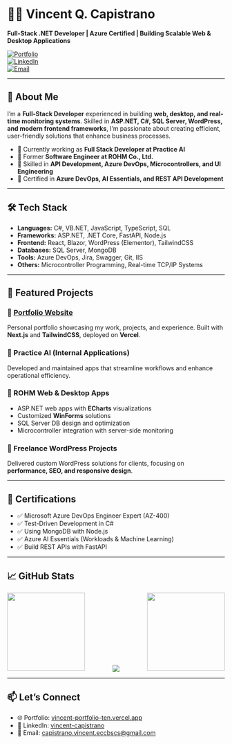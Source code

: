 # 👨‍💻 Vincent Q. Capistrano  

**Full-Stack .NET Developer | Azure Certified | Building Scalable Web & Desktop Applications**

[![Portfolio](https://img.shields.io/badge/Portfolio-Visit-blue)](https://vincent-portfolio-ten.vercel.app/)  
[![LinkedIn](https://img.shields.io/badge/LinkedIn-Connect-lightgrey)](https://www.linkedin.com/in/vincent-capistrano-0884122b3)  
[![Email](https://img.shields.io/badge/Email-Contact-green)](mailto:capistrano.vincent.eccbscs@gmail.com)  

---

## 🚀 About Me  

I’m a **Full-Stack Developer** experienced in building **web, desktop, and real-time monitoring systems**. Skilled in **ASP.NET, C#, SQL Server, WordPress, and modern frontend frameworks**, I’m passionate about creating efficient, user-friendly solutions that enhance business processes.  

- 🔹 Currently working as **Full Stack Developer at Practice AI**  
- 🔹 Former **Software Engineer at ROHM Co., Ltd.**  
- 🔹 Skilled in **API Development, Azure DevOps, Microcontrollers, and UI Engineering**  
- 🔹 Certified in **Azure DevOps, AI Essentials, and REST API Development**  

---

## 🛠️ Tech Stack  

- **Languages:** C#, VB.NET, JavaScript, TypeScript, SQL  
- **Frameworks:** ASP.NET, .NET Core, FastAPI, Node.js  
- **Frontend:** React, Blazor, WordPress (Elementor), TailwindCSS  
- **Databases:** SQL Server, MongoDB  
- **Tools:** Azure DevOps, Jira, Swagger, Git, IIS  
- **Others:** Microcontroller Programming, Real-time TCP/IP Systems  

---

## 📌 Featured Projects  

### 🔹 [Portfolio Website](https://vincent-portfolio-ten.vercel.app/)  
Personal portfolio showcasing my work, projects, and experience. Built with **Next.js** and **TailwindCSS**, deployed on **Vercel**.  

### 🔹 Practice AI (Internal Applications)  
Developed and maintained apps that streamline workflows and enhance operational efficiency.  

### 🔹 ROHM Web & Desktop Apps  
- ASP.NET web apps with **ECharts** visualizations  
- Customized **WinForms** solutions  
- SQL Server DB design and optimization  
- Microcontroller integration with server-side monitoring  

### 🔹 Freelance WordPress Projects  
Delivered custom WordPress solutions for clients, focusing on **performance, SEO, and responsive design**.  

---

## 📜 Certifications  

- ✅ Microsoft Azure DevOps Engineer Expert (AZ-400)  
- ✅ Test-Driven Development in C#  
- ✅ Using MongoDB with Node.js  
- ✅ Azure AI Essentials (Workloads & Machine Learning)  
- ✅ Build REST APIs with FastAPI  

---

## 📈 GitHub Stats  

<p align="center">
  <img align="left" src="https://github-readme-stats.vercel.app/api?username=vincent-capistrano&show_icons=true&theme=tokyonight" height="180px"/>
  <img align="right" src="https://streak-stats.demolab.com?user=vincent-capistrano&theme=tokyonight" height="180px"/>
</p>

<br/><br/><br/><br/><br/><br/><br/><br/><br/>

<p align="center">
  <img src="https://github-readme-activity-graph.vercel.app/graph?username=vincent-capistrano&theme=tokyo-night" />
</p>

---

## 📫 Let’s Connect  

- 🌐 Portfolio: [vincent-portfolio-ten.vercel.app](https://vincent-portfolio-ten.vercel.app/)  
- 💼 LinkedIn: [vincent-capistrano](https://www.linkedin.com/in/vincent-capistrano-0884122b3)  
- 📧 Email: [capistrano.vincent.eccbscs@gmail.com](mailto:capistrano.vincent.eccbscs@gmail.com)  
